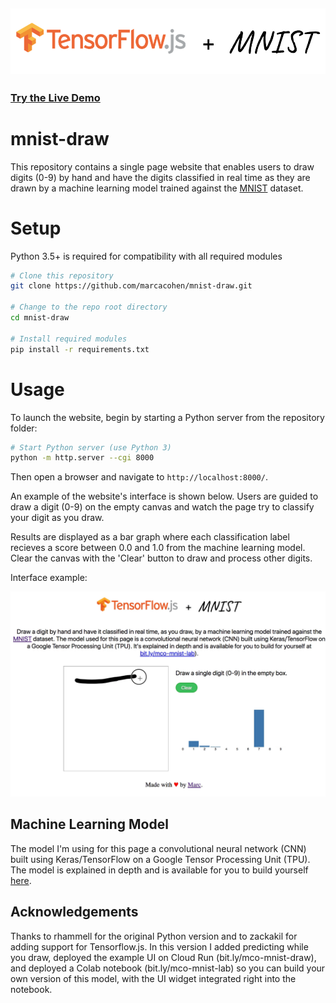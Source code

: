 
## [![Tensorflow.js](tf.js_mnist.png)](https://js.tensorflow.org/)

### [Try the Live Demo](https://bit.ly/mco-mnist-draw)

# mnist-draw
This repository contains a single page website that enables users to draw digits (0-9) by hand and 
have the digits classified in real time as they are drawn by a machine learning model trained against
the [MNIST](https://en.wikipedia.org/wiki/MNIST_database) dataset.

# Setup 
Python 3.5+ is required for compatibility with all required modules

```bash
# Clone this repository
git clone https://github.com/marcacohen/mnist-draw.git

# Change to the repo root directory
cd mnist-draw

# Install required modules
pip install -r requirements.txt
```

# Usage
To launch the website, begin by starting a Python server from the repository folder:
```bash
# Start Python server (use Python 3)
python -m http.server --cgi 8000
```
Then open a browser and navigate to `http://localhost:8000/`. 

An example of the website's interface is shown below. Users are guided to draw a digit (0-9) on the empty
canvas and watch the page try to classify your digit as you draw.

Results are displayed as a bar graph where each classification label recieves a score between 0.0 and 1.0 from the machine learning model. Clear the canvas with the 'Clear' button to draw and process other digits.  

Interface example: 
<p>
  <img src="/mnist-draw.gif" width="600">
</p>

## Machine Learning Model
The model I'm using for this page a convolutional neural network (CNN) built using Keras/TensorFlow on a
Google Tensor Processing Unit (TPU).
The model is explained in depth and is available for you to build yourself [here](https://bit.ly/mco-mnist-lab).

## Acknowledgements

Thanks to rhammell for the original Python version and to zackakil for adding support for Tensorflow.js.
In this version I added predicting while you draw, deployed the example UI on Cloud Run (bit.ly/mco-mnist-draw),
and deployed a Colab notebook (bit.ly/mco-mnist-lab) so you can build your own version of this model, 
with the UI widget integrated right into the notebook.
